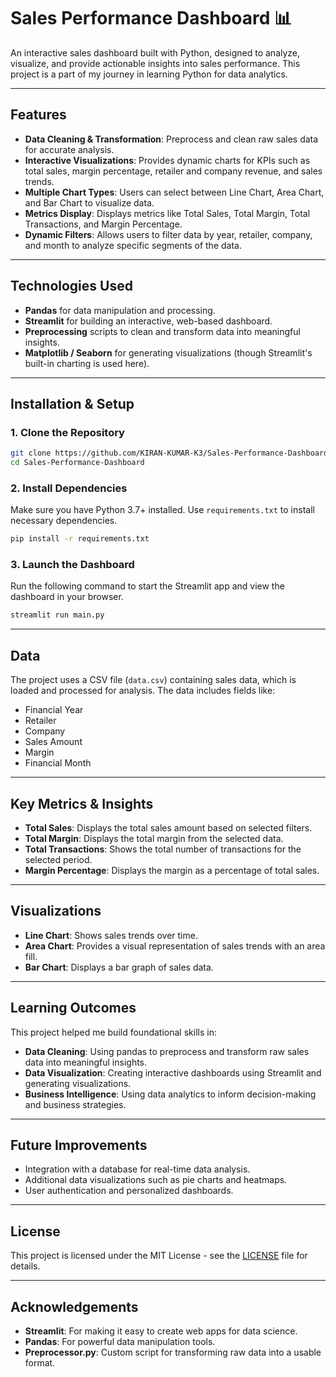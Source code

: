 # Sales Performance Dashboard 📊

An interactive sales dashboard built with Python, designed to analyze, visualize, and provide actionable insights into sales performance. This project is a part of my journey in learning Python for data analytics.

---

## Features
- **Data Cleaning & Transformation**: Preprocess and clean raw sales data for accurate analysis.
- **Interactive Visualizations**: Provides dynamic charts for KPIs such as total sales, margin percentage, retailer and company revenue, and sales trends.
- **Multiple Chart Types**: Users can select between Line Chart, Area Chart, and Bar Chart to visualize data.
- **Metrics Display**: Displays metrics like Total Sales, Total Margin, Total Transactions, and Margin Percentage.
- **Dynamic Filters**: Allows users to filter data by year, retailer, company, and month to analyze specific segments of the data.

---

## Technologies Used
- **Pandas** for data manipulation and processing.
- **Streamlit** for building an interactive, web-based dashboard.
- **Preprocessing** scripts to clean and transform data into meaningful insights.
- **Matplotlib / Seaborn** for generating visualizations (though Streamlit's built-in charting is used here).

---

## Installation & Setup

### 1. Clone the Repository
```bash
git clone https://github.com/KIRAN-KUMAR-K3/Sales-Performance-Dashboard.git
cd Sales-Performance-Dashboard
```

### 2. Install Dependencies
Make sure you have Python 3.7+ installed. Use `requirements.txt` to install necessary dependencies.

```bash
pip install -r requirements.txt
```

### 3. Launch the Dashboard
Run the following command to start the Streamlit app and view the dashboard in your browser.

```bash
streamlit run main.py
```

---

## Data
The project uses a CSV file (`data.csv`) containing sales data, which is loaded and processed for analysis. The data includes fields like:

- Financial Year
- Retailer
- Company
- Sales Amount
- Margin
- Financial Month

---

## Key Metrics & Insights

- **Total Sales**: Displays the total sales amount based on selected filters.
- **Total Margin**: Displays the total margin from the selected data.
- **Total Transactions**: Shows the total number of transactions for the selected period.
- **Margin Percentage**: Displays the margin as a percentage of total sales.

---

## Visualizations
- **Line Chart**: Shows sales trends over time.
- **Area Chart**: Provides a visual representation of sales trends with an area fill.
- **Bar Chart**: Displays a bar graph of sales data.

---

## Learning Outcomes
This project helped me build foundational skills in:
- **Data Cleaning**: Using pandas to preprocess and transform raw sales data into meaningful insights.
- **Data Visualization**: Creating interactive dashboards using Streamlit and generating visualizations.
- **Business Intelligence**: Using data analytics to inform decision-making and business strategies.

---

## Future Improvements
- Integration with a database for real-time data analysis.
- Additional data visualizations such as pie charts and heatmaps.
- User authentication and personalized dashboards.

---

## License
This project is licensed under the MIT License - see the [LICENSE](LICENSE) file for details.

---

## Acknowledgements
- **Streamlit**: For making it easy to create web apps for data science.
- **Pandas**: For powerful data manipulation tools.
- **Preprocessor.py**: Custom script for transforming raw data into a usable format.
